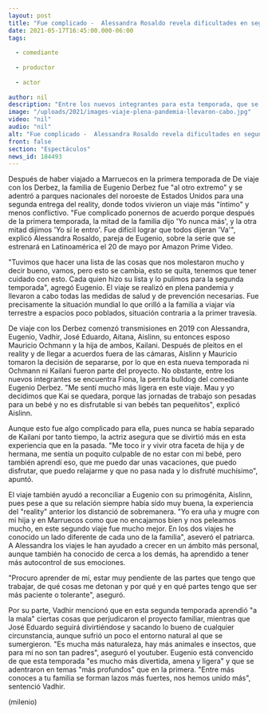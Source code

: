 ```yaml
---
layout: post
title: "Fue complicado -  Alessandra Rosaldo revela dificultades en segunda temporada del reality 'De viaje con los Derbez'"
date: 2021-05-17T16:45:00.000-06:00
tags:
  
  - comediante
  
  - productor
  
  - actor
  
author: nil
description: "Entre los nuevos integrantes para esta temporada, que se estrenará el 20 de mayo, se encuentra Fiona, la perrita bulldog de Eugenio Derbez. "
image: "/uploads/2021/images-viaje-plena-pandemia-llevaron-cabo.jpg"
video: "nil"
audio: "nil"
alt: "Fue complicado -  Alessandra Rosaldo revela dificultades en segunda temporada del reality 'De viaje con los Derbez'"
front: false
section: "Espectáculos"
news_id: 184493
---
```


Después de haber viajado a Marruecos en la primera temporada de De viaje con los Derbez, la familia de Eugenio Derbez fue "al otro extremo" y se adentró a parques nacionales del noroeste de Estados Unidos para una segunda entrega del reality, donde todos vivieron un viaje más "íntimo" y menos conflictivo. "Fue complicado ponernos de acuerdo porque después de la primera temporada, la mitad de la familia dijo 'Yo nunca más', y la otra mitad dijimos 'Yo sí le entro'. Fue difícil lograr que todos dijeran 'Va'", explicó Alessandra Rosaldo, pareja de Eugenio, sobre la serie que se estrenará en Latinoamérica el 20 de mayo por Amazon Prime Video. 

"Tuvimos que hacer una lista de las cosas que nos molestaron mucho y decir bueno, vamos, pero esto se cambia, esto se quita, tenemos que tener cuidado con esto. Cada quien hizo su lista y lo pulimos para la segunda temporada", agregó Eugenio. El viaje se realizó en plena pandemia y llevaron a cabo todas las medidas de salud y de prevención necesarias. Fue precisamente la situación mundial lo que orilló a la familia a viajar vía terrestre a espacios poco poblados, situación contraria a la primer travesía. 

De viaje con los Derbez comenzó transmisiones en 2019 con Alessandra, Eugenio, Vadhir, José Eduardo, Aitana, Aislinn, su entonces esposo Mauricio Ochmann y la hija de ambos, Kailani. Después de pleitos en el reality y de llegar a acuerdos fuera de las cámaras, Aislinn y Mauricio tomaron la decisión de separarse, por lo que en esta nueva temporada ni Ochmann ni Kailani fueron parte del proyecto. No obstante, entre los nuevos integrantes se encuentra Fiona, la perrita bulldog del comediante Eugenio Derbez. "Me sentí mucho más ligera en este viaje. Mau y yo decidimos que Kai se quedara, porque las jornadas de trabajo son pesadas para un bebé y no es disfrutable si van bebés tan pequeñitos", explicó Aislinn.

Aunque esto fue algo complicado para ella, pues nunca se había separado de Kailani por tanto tiempo, la actriz asegura que se divirtió más en esta experiencia que en la pasada. "Me toco ir y vivir otra faceta de hija y de hermana, me sentía un poquito culpable de no estar con mi bebé, pero también aprendí eso, que me puedo dar unas vacaciones, que puedo disfrutar, que puedo relajarme y que no pasa nada y lo disfruté muchísimo", apuntó.

El viaje también ayudó a reconciliar a Eugenio con su primogénita, Aislinn, pues pese a que su relación siempre había sido muy buena, la experiencia del "reality" anterior los distanció de sobremanera. "Yo era uña y mugre con mi hija y en Marruecos como que no encajamos bien y nos peleamos mucho, en este segundo viaje fue mucho mejor. En los dos viajes he conocido un lado diferente de cada uno de la familia", aseveró el patriarca. A Alessandra los viajes le han ayudado a crecer en un ámbito más personal, aunque también ha conocido de cerca a los demás, ha aprendido a tener más autocontrol de sus emociones.

"Procuro aprender de mí, estar muy pendiente de las partes que tengo que trabajar, de qué cosas me detonan y por qué y en qué partes tengo que ser más paciente o tolerante", aseguró. 

Por su parte, Vadhir mencionó que en esta segunda temporada aprendió "a la mala" ciertas cosas que perjudicaron el proyecto familiar, mientras que José Eduardo seguirá divirtiéndose y sacando lo bueno de cualquier circunstancia, aunque sufrió un poco el entorno natural al que se sumergieron. "Es mucha más naturaleza, hay más animales e insectos, que para mí no son tan padres", aseguró el youtuber. Eugenio está convencido de que esta temporada "es mucho más divertida, amena y ligera" y que se adentraron en temas "más profundos" que en la primera.
"Entre más conoces a tu familia se forman lazos más fuertes, nos hemos unido más", sentenció Vadhir. 

(milenio)